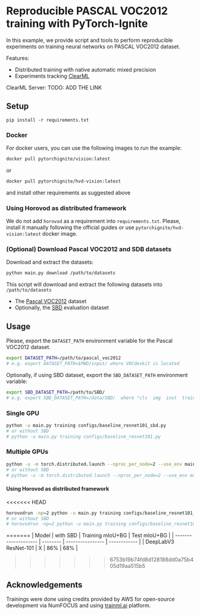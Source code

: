 # Reproducible PASCAL VOC2012 training with PyTorch-Ignite

In this example, we provide script and tools to perform reproducible experiments on training neural networks on PASCAL VOC2012
dataset.

Features:

- Distributed training with native automatic mixed precision
- Experiments tracking [ClearML](https://github.com/allegroai/clearml)

ClearML Server: TODO: ADD THE LINK

## Setup

```
pip install -r requirements.txt
```

### Docker

For docker users, you can use the following images to run the example:
```bash
docker pull pytorchignite/vision:latest
```
or 
```bash
docker pull pytorchignite/hvd-vision:latest
```

and install other requirements as suggested above

### Using Horovod as distributed framework

We do not add `horovod` as a requirement into `requirements.txt`. Please, install it manually following the official guides or 
use `pytorchignite/hvd-vision:latest` docker image.

### (Optional) Download Pascal VOC2012 and SDB datasets

Download and extract the datasets:

```bash
python main.py download /path/to/datasets
```

This script will download and extract the following datasets into `/path/to/datasets`

- The [Pascal VOC2012](http://host.robots.ox.ac.uk/pascal/VOC/voc2012/VOCtrainval_11-May-2012.tar) dataset
- Optionally, the [SBD](http://www.eecs.berkeley.edu/Research/Projects/CS/vision/grouping/semantic_contours/benchmark.tgz) evaluation dataset


## Usage

Please, export the `DATASET_PATH` environment variable for the Pascal VOC2012 dataset.

```bash
export DATASET_PATH=/path/to/pascal_voc2012
# e.g. export DATASET_PATH=$PWD/input/ where VOCdevkit is located
```

Optionally, if using SBD dataset, export the `SBD_DATASET_PATH` environment variable:

```bash
export SBD_DATASET_PATH=/path/to/SBD/
# e.g. export SBD_DATASET_PATH=/data/SBD/  where "cls  img  inst  train.txt  train_noval.txt  val.txt" are located
```

### Single GPU

```bash
python -u main.py training configs/baseline_resnet101_sbd.py
# or without SBD 
# python -u main.py training configs/baseline_resnet101.py
```

### Multiple GPUs

```bash
python -u -m torch.distributed.launch --nproc_per_node=2 --use_env main.py training configs/baseline_resnet101_sbd.py
# or without SBD 
# python -u -m torch.distributed.launch --nproc_per_node=2 --use_env main.py training configs/baseline_resnet101.py
```

#### Using Horovod as distributed framework

<<<<<<< HEAD
```bash
horovodrun -np=2 python -u main.py training configs/baseline_resnet101_sbd.py --backend="horovod"
# or without SBD
# horovodrun -np=2 python -u main.py training configs/baseline_resnet101.py --backend="horovod"
```
=======
| Model                | with SBD | Training mIoU+BG | Test mIoU+BG |
| -------------------- | -------- | ---------------- | ------------ |
| DeepLabV3 ResNet-101 | X        | 86%              | 68%          |
>>>>>>> 6753b19b74fd8d128188dd0a75b405d19aa515b5

## Acknowledgements

Trainings were done using credits provided by AWS for open-source development via NumFOCUS 
and using [trainml.ai](trainml.ai) platform.
